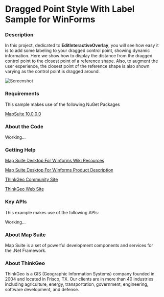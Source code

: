# Dragged Point Style With Label Sample for WinForms

### Description
In this project, dedicated to **EditInteractiveOverlay**, you will see how easy it is to add some labeling to your dragged control point, showing dynamic information. Here we show how to display the distance from the dragged control point to the closest point of a reference shape. Also, to augment the user experience, the closest point of the reference shape is also shown varying as the control point is dragged around.

![Screenshot](https://github.com/ThinkGeo/DraggedPointStyleWithLabelSample-ForWinForms/blob/master/ScreenShot.png)

### Requirements
This sample makes use of the following NuGet Packages

[MapSuite 10.0.0.0](http:mapsuite.nuget)

### About the Code

Working...

### Getting Help

[Map Suite Desktop For Winforms Wiki Resources](http://wiki.thinkgeo.com/wiki/map_suite_desktop_edition)

[Map Suite Desktop For Winforms Product Description](http://thinkgeo.com/map-suite-developer-gis/desktop-edition/)

[ThinkGeo Community Site](http://community.thinkgeo.com/c/map-suite-desktop-edition-support)

[ThinkGeo Web Site](http://www.thinkgeo.com)

### Key APIs
This example makes use of the following APIs:

Working...

### About Map Suite
Map Suite is a set of powerful development components and services for the .Net Framework.

### About ThinkGeo
ThinkGeo is a GIS (Geographic Information Systems) company founded in 2004 and located in Frisco, TX. Our clients are in more than 40 industries including agriculture, energy, transportation, government, engineering, software development, and defense.
